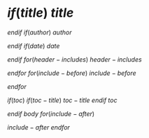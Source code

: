$if(title)$
$title$
================
$endif$
$if(author)$
$author$

$endif$
$if(date)$
$date$

$endif$
$for(header-includes)$
$header-includes$

$endfor$
$for(include-before)$
$include-before$

$endfor$

$if(toc)$
$if(toc-title)$
$toc-title$
$endif$
$toc$

$endif$
$body$
$for(include-after)$

$include-after$
$endfor$
